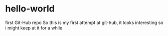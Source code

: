 # hello-world
first Git-Hub repo
So this is my first attempt at git-hub, it looks interesting so i might keep at it for a while
